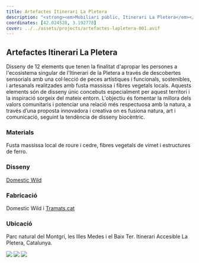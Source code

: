 ```yaml
---
title: Artefactes Itinerari La Pletera
description: "<strong><em>Mobiliari públic, Itinerari La Pletera</em></strong>: col.lecció de peces artístiques i funcionals, sostenibles, i artesanals realitzades amb fusta massissa i fibres vegetals locals."
coordinates: [42.024528, 3.192778]
cover: ../../assets/projects/artefactes-lapletera-001.avif
---
```


## Artefactes Itinerari La Pletera

Disseny de 12 elements que tenen la finalitat d'apropar les persones a
l'ecosistema singular de l'Itinerari de la Pletera a través de descobertes
sensorials amb una col·lecció de peces artístiques i funcionals, sostenibles, i
artesanals realitzades amb fusta massissa i fibres vegetals locals. Aquests
elements són de disseny únic concebuts especialment per aquest territori i la
inspiració sorgeix del mateix entorn. L'objectiu és fomentar la millora dels
valors comunitaris i potenciar una relació més respectuosa amb la natura, a
través d’una proposta innovadora i creativa on es fusiona natura, art i
comunicació, seguint la tendència de disseny biocèntric.

### Materials

Fusta massissa local de roure i cedre, fibres vegetals de vímet i estructures de
ferro.

### Disseny

[Domestic Wild](https://www.domestic-wild.com/itinerari-la-pletera-pnmm-cat)

### Fabricació

Domestic Wild i [Tramats.cat](https://tramats.cat/que-fem/la-pletera-2022/)

### Ubicació

Parc natural del Montgrí, les Illes Medes i el Baix Ter. Itinerari Accesible La
Pletera, Catalunya.

![](../../assets/projects/artefactes-lapletera-001.avif)
![](../../assets/projects/artefactes-lapletera-002.avif)
![](../../assets/projects/artefactes-lapletera-003.avif)
